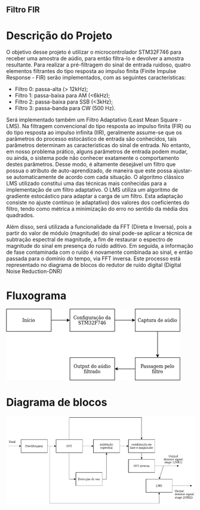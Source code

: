 ## Filtro FIR

# Descrição do Projeto

O objetivo desse projeto é utilizar o microcontrolador STM32F746 para
receber uma amostra de aúdio, para então filtra-lo e devolver a amostra resultante.
Para realizar a pré-filtragem do sinal de entrada ruidoso, quatro elementos filtrantes do tipo resposta ao impulso finita (Finite Impulse Response - FIR) serão implementados, com as seguintes características:

* Filtro 0: passa-alta (> 12kHz);
* Filtro 1: passa-baixa para AM (<6kHz);
* Filtro 2: passa-baixa para SSB (<3kHz);
* Filtro 3: passa-banda para CW (500 Hz).

Será implementado também um Filtro Adaptativo (Least Mean Square - LMS). Na filtragem convencional do tipo resposta ao impulso finita (FIR) ou do tipo resposta ao impulso infinita (IIR), geralmente assume-se que os parâmetros do processo estocástico de entrada são conhecidos, tais parâmetros determinam as características do sinal de entrada. No entanto, em nosso problema prático, alguns parâmetros de entrada podem mudar, ou ainda, o sistema pode não conhecer exatamente o comportamento destes parâmetros. Desse modo, é altamente desejável um filtro que possua o atributo de auto-aprendizado, de maneira que este possa ajustar-se automaticamente de acordo com cada situação. O algoritmo clássico LMS utilizado constitui uma das técnicas mais conhecidas para a implementação de um filtro adaptativo. O LMS utiliza um algoritmo de gradiente estocástico para adaptar a carga de um filtro. Esta adaptação consiste no ajuste contínuo (e adaptativo) dos valores dos coeficientes do filtro, tendo como métrica a minimização do erro no sentido da média dos quadrados.

Além disso, será utilizada a funcionalidade da FFT (Direta e Inversa), pois a partir do valor de módulo (magnitude) do sinal pode-se aplicar a técnica de subtração espectral de magnitude, a fim de restaurar o espectro de magnitude do sinal em presença do ruído aditivo. Em seguida, a informação de fase contaminada com o ruído é novamente combinada ao sinal, e então passada para o domínio do tempo, via FFT inversa. Este processo está representado no diagrama de blocos do redutor de ruído digital (Digital Noise Reduction-DNR)



# Fluxograma
![fluxograma](https://github.com/Microcontroladores-2020/AndreVital_FiltroFIR/blob/master/assets/fluxograma.jpg)

# Diagrama de blocos
![Diagrama de blocos](https://github.com/Microcontroladores-2020/AndreVital_FiltroFIR/blob/master/assets/diagrama_de_blocos.png)
